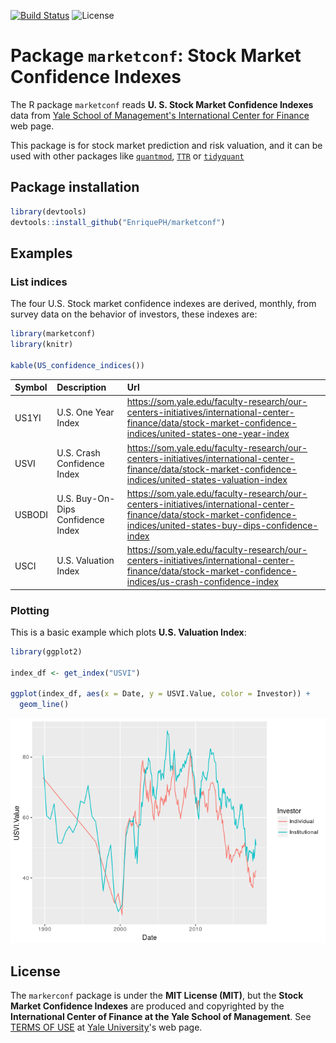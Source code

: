[![Build Status](https://travis-ci.org/EnriquePH/marketconf.svg?branch=master)](https://travis-ci.org/EnriquePH/marketconf) ![License](https://img.shields.io/:license-mit-blue.svg)

<!-- README.md is generated from README.Rmd. Please edit that file -->
Package `marketconf`: Stock Market Confidence Indexes
=====================================================

The R package `marketconf` reads **U. S. Stock Market Confidence Indexes** data from [Yale School of Management's International Center for Finance](https://som.yale.edu/faculty-research/our-centers-initiatives/international-center-finance/data/stock-market-confidence) web page.

This package is for stock market prediction and risk valuation, and it can be used with other packages like [`quantmod`](https://cran.r-project.org/web/packages/quantmod/index.html), [`TTR`](https://cran.r-project.org/web/packages/TTR/index.html) or [`tidyquant`](https://cran.r-project.org/web/packages/tidyquant/index.html)

Package installation
--------------------

``` r
library(devtools)
devtools::install_github("EnriquePH/marketconf")
```

Examples
--------

### List indices

The four U.S. Stock market confidence indexes are derived, monthly, from survey data on the behavior of investors, these indexes are:

``` r
library(marketconf)
library(knitr)

kable(US_confidence_indices())
```

| Symbol | Description                       | Url                                                                                                                                                                       |
|:-------|:----------------------------------|:--------------------------------------------------------------------------------------------------------------------------------------------------------------------------|
| US1YI  | U.S. One Year Index               | <https://som.yale.edu/faculty-research/our-centers-initiatives/international-center-finance/data/stock-market-confidence-indices/united-states-one-year-index>            |
| USVI   | U.S. Crash Confidence Index       | <https://som.yale.edu/faculty-research/our-centers-initiatives/international-center-finance/data/stock-market-confidence-indices/united-states-valuation-index>           |
| USBODI | U.S. Buy-On-Dips Confidence Index | <https://som.yale.edu/faculty-research/our-centers-initiatives/international-center-finance/data/stock-market-confidence-indices/united-states-buy-dips-confidence-index> |
| USCI   | U.S. Valuation Index              | <https://som.yale.edu/faculty-research/our-centers-initiatives/international-center-finance/data/stock-market-confidence-indices/us-crash-confidence-index>               |

### Plotting

This is a basic example which plots **U.S. Valuation Index**:

``` r
library(ggplot2)

index_df <- get_index("USVI")

ggplot(index_df, aes(x = Date, y = USVI.Value, color = Investor)) +
  geom_line()
```

![](README-example-1.png)

License
-------

The `markerconf` package is under the **MIT License (MIT)**, but the **Stock Market Confidence Indexes** are produced and copyrighted by the **International Center of Finance at the Yale School of Management**. See [TERMS OF USE](https://som.yale.edu/faculty-research/centers-initiatives/international-center-for-finance/data/stock-market-confidence-indices/stock-market-confidence-indices) at [Yale University](https://som.yale.edu/)'s web page.
